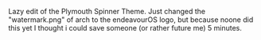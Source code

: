 Lazy edit of the Plymouth Spinner Theme. Just changed the "watermark.png" of arch to the endeavourOS logo, 
but because noone did this yet I thought i could save someone (or rather future me) 5 minutes.
